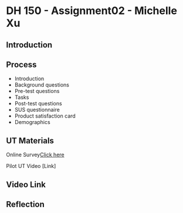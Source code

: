 # DH 150 - Assignment02 - Michelle Xu
## Introduction 

## Process
- Introduction
- Background questions
- Pre-test questions
- Tasks
- Post-test questions
- SUS questionnaire
- Product satisfaction card
- Demographics
## UT Materials 
Online Survey[Click here](https://forms.gle/swTTM2xWW8Nu5fz8A) 

Pilot UT Video [Link]

## Video Link
## Reflection 


